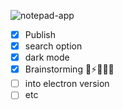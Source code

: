 ![notepad-app](https://user-images.githubusercontent.com/15269933/173217017-376edfda-650d-489d-9344-f31c4737da48.png)


- [x] Publish
- [x] search option
- [x] dark mode
- [x] Brainstorming 🧠⚡👨🏽‍💻
- [ ] into electron version
- [ ] etc
